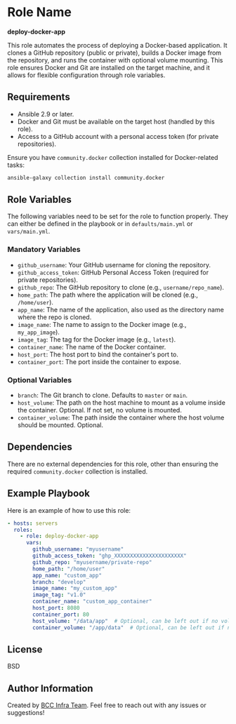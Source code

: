 Role Name
=========

**deploy-docker-app**

This role automates the process of deploying a Docker-based application. It clones a GitHub repository (public or private), builds a Docker image from the repository, and runs the container with optional volume mounting. This role ensures Docker and Git are installed on the target machine, and it allows for flexible configuration through role variables.

Requirements
------------

- Ansible 2.9 or later.
- Docker and Git must be available on the target host (handled by this role).
- Access to a GitHub account with a personal access token (for private repositories).

Ensure you have `community.docker` collection installed for Docker-related tasks:
```bash
ansible-galaxy collection install community.docker
```

Role Variables
--------------

The following variables need to be set for the role to function properly. They can either be defined in the playbook or in `defaults/main.yml` or `vars/main.yml`.

### Mandatory Variables

- `github_username`: Your GitHub username for cloning the repository.
- `github_access_token`: GitHub Personal Access Token (required for private repositories).
- `github_repo`: The GitHub repository to clone (e.g., `username/repo_name`).
- `home_path`: The path where the application will be cloned (e.g., `/home/user`).
- `app_name`: The name of the application, also used as the directory name where the repo is cloned.
- `image_name`: The name to assign to the Docker image (e.g., `my_app_image`).
- `image_tag`: The tag for the Docker image (e.g., `latest`).
- `container_name`: The name of the Docker container.
- `host_port`: The host port to bind the container's port to.
- `container_port`: The port inside the container to expose.

### Optional Variables

- `branch`: The Git branch to clone. Defaults to `master` or `main`.
- `host_volume`: The path on the host machine to mount as a volume inside the container. Optional. If not set, no volume is mounted.
- `container_volume`: The path inside the container where the host volume should be mounted. Optional.

Dependencies
------------

There are no external dependencies for this role, other than ensuring the required `community.docker` collection is installed.


Example Playbook
----------------

Here is an example of how to use this role:

```yaml
- hosts: servers
  roles:
    - role: deploy-docker-app
      vars:
        github_username: "myusername"
        github_access_token: "ghp_XXXXXXXXXXXXXXXXXXXXXX"
        github_repo: "myusername/private-repo"
        home_path: "/home/user"
        app_name: "custom_app"
        branch: "develop"
        image_name: "my_custom_app"
        image_tag: "v1.0"
        container_name: "custom_app_container"
        host_port: 8080
        container_port: 80
        host_volume: "/data/app"  # Optional, can be left out if no volume is needed
        container_volume: "/app/data"  # Optional, can be left out if no volume is needed
```

License
-------

BSD

Author Information
------------------

Created by [BCC Infra Team](mailto:bcc.filkom@ub.ac.id). Feel free to reach out with any issues or suggestions!
